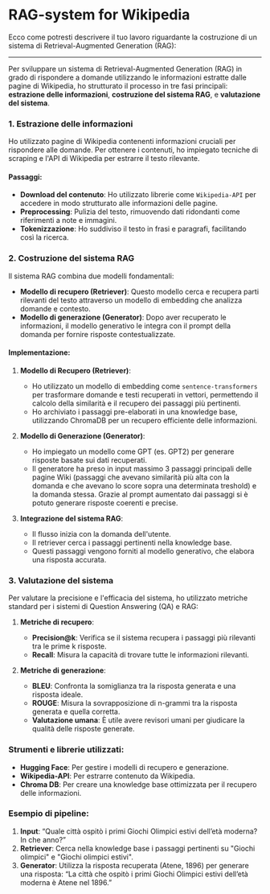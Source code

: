 # RAG-system for Wikipedia


Ecco come potresti descrivere il tuo lavoro riguardante la costruzione di un sistema di Retrieval-Augmented Generation (RAG):

---

Per sviluppare un sistema di Retrieval-Augmented Generation (RAG) in grado di rispondere a domande utilizzando le informazioni estratte dalle pagine di Wikipedia, ho strutturato il processo in tre fasi principali: **estrazione delle informazioni**, **costruzione del sistema RAG**, e **valutazione del sistema**.

### 1. Estrazione delle informazioni

Ho utilizzato pagine di Wikipedia contenenti informazioni cruciali per rispondere alle domande. Per ottenere i contenuti, ho impiegato tecniche di scraping e l'API di Wikipedia per estrarre il testo rilevante.

#### Passaggi:
- **Download del contenuto**: Ho utilizzato librerie come `Wikipedia-API` per accedere in modo strutturato alle informazioni delle pagine.
- **Preprocessing**: Pulizia del testo, rimuovendo dati ridondanti come riferimenti a note e immagini.
- **Tokenizzazione**: Ho suddiviso il testo in frasi e paragrafi, facilitando così la ricerca.

### 2. Costruzione del sistema RAG

Il sistema RAG combina due modelli fondamentali:
- **Modello di recupero (Retriever)**: Questo modello cerca e recupera parti rilevanti del testo attraverso un modello di embedding che analizza domande e contesto.
- **Modello di generazione (Generator)**: Dopo aver recuperato le informazioni, il modello generativo le integra con il prompt della domanda per fornire risposte contestualizzate.

#### Implementazione:

1. **Modello di Recupero (Retriever)**:
   - Ho utilizzato un modello di embedding come `sentence-transformers` per trasformare domande e testi recuperati in vettori, permettendo il calcolo della similarità e il recupero dei passaggi più pertinenti.
   - Ho archiviato i passaggi pre-elaborati in una knowledge base, utilizzando ChromaDB per un recupero efficiente delle informazioni.

2. **Modello di Generazione (Generator)**:
   - Ho impiegato un modello come GPT (es. GPT2) per generare risposte basate sui dati recuperati.
   - Il generatore ha preso in input massimo 3 passaggi principali delle pagine Wiki (passaggi che avevano similarità più alta con la domanda e che avevano lo score sopra una determinata treshold) e la domanda stessa. Grazie al prompt aumentato dai passaggi si è potuto generare risposte coerenti e precise.

3. **Integrazione del sistema RAG**:
   - Il flusso inizia con la domanda dell'utente.
   - Il retriever cerca i passaggi pertinenti nella knowledge base.
   - Questi passaggi vengono forniti al modello generativo, che elabora una risposta accurata.



### 3. Valutazione del sistema

Per valutare la precisione e l'efficacia del sistema, ho utilizzato metriche standard per i sistemi di Question Answering (QA) e RAG:

1. **Metriche di recupero**:
   - **Precision@k**: Verifica se il sistema recupera i passaggi più rilevanti tra le prime k risposte.
   - **Recall**: Misura la capacità di trovare tutte le informazioni rilevanti.

2. **Metriche di generazione**:
   - **BLEU**: Confronta la somiglianza tra la risposta generata e una risposta ideale.
   - **ROUGE**: Misura la sovrapposizione di n-grammi tra la risposta generata e quella corretta.
   - **Valutazione umana**: È utile avere revisori umani per giudicare la qualità delle risposte generate.




### Strumenti e librerie utilizzati:
- **Hugging Face**: Per gestire i modelli di recupero e generazione.
- **Wikipedia-API**: Per estrarre contenuto da Wikipedia.
- **Chroma DB**: Per creare una knowledge base ottimizzata per il recupero delle informazioni.

### Esempio di pipeline:

1. **Input**: “Quale città ospitò i primi Giochi Olimpici estivi dell’età moderna? In che anno?”
2. **Retriever**: Cerca nella knowledge base i passaggi pertinenti su "Giochi olimpici" e "Giochi olimpici estivi".
3. **Generator**: Utilizza la risposta recuperata (Atene, 1896) per generare una risposta: “La città che ospitò i primi Giochi Olimpici estivi dell’età moderna è Atene nel 1896.”
